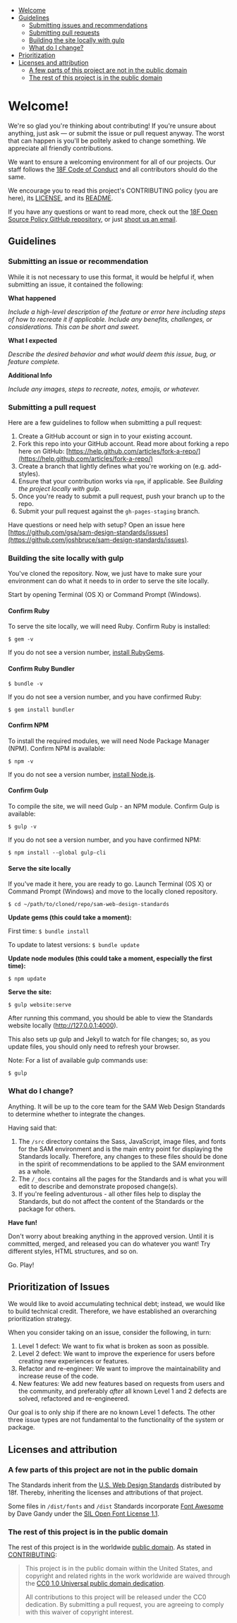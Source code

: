 <ul>
  <li><a href="#welcome">Welcome</a></li>
  <li>
    <a href="#guidelines">Guidelines</a>
    <ul>
      <li><a href="#submitting-issues">Submitting issues and recommendations</a></li>
      <li><a href="#submitting-prs">Submitting pull requests</a></li>
      <li><a href="#building-gulp">Building the site locally with gulp</a></li>
      <li><a href="#what-to-change">What do I change?</a></li>
    </ul>
  </li>
  <li><a href="#prioritization">Prioritization</a></li>
  <li>
    <a href="#licenses">Licenses and attribution</a>
    <ul>
      <li><a href="#not-public-domain">A few parts of this project are not in the public domain</a></li>
      <li><a href="#public-domain">The rest of this project is in the public domain</a></li>
    </ul>
  </li>
</ul>

<h1 id="welcome">Welcome!</h1>

We're so glad you're thinking about contributing! If you're unsure about anything, just ask — or submit the issue or pull request anyway. The worst that can happen is you'll be politely asked to change something. We appreciate all friendly contributions.

We want to ensure a welcoming environment for all of our projects. Our staff follows the [18F Code of Conduct](https://github.com/18F/code-of-conduct/blob/master/code-of-conduct.md) and all contributors should do the same.

We encourage you to read this project's CONTRIBUTING policy (you are here), its [LICENSE](LICENSE.md), and its [README](README.md).

If you have any questions or want to read more, check out the [18F Open Source Policy GitHub repository]( https://github.com/18f/open-source-policy), or just [shoot us an email](#).

<h2 id="guidelines">Guidelines</h2>

<h3 id="submitting-issues">Submitting an issue or recommendation</h3>

While it is not necessary to use this format, it would be helpful if, when submitting an issue, it contained the following:

**What happened**

*Include a high-level description of the feature or error here including steps of how to recreate it if applicable. Include any benefits, challenges, or considerations. This can be short and sweet.*

**What I expected**

*Describe the desired behavior and what would deem this issue, bug, or feature complete.*

**Additional Info**

*Include any images, steps to recreate, notes, emojis, or whatever.*

<h3 id="submitting-prs">Submitting a pull request</h3>

Here are a few guidelines to follow when submitting a pull request:

1. Create a GitHub account or sign in to your existing account.
1. Fork this repo into your GitHub account. Read more about forking a repo here on GitHub:
[https://help.github.com/articles/fork-a-repo/](https://help.github.com/articles/fork-a-repo/)
1. Create a branch that lightly defines what you're working on (e.g. add-styles).
1. Ensure that your contribution works via `npm`, if applicable. See _Building the project locally with gulp_.
1. Once you're ready to submit a pull request, push your branch up to the repo.
1. Submit your pull request against the `gh-pages-staging` branch.

Have questions or need help with setup? Open an issue here [https://github.com/gsa/sam-design-standards/issues](https://github.com/joshbruce/sam-design-standards/issues).

<h3 id="building-gulp">Building the site locally with gulp</h3>

You've cloned the repository. Now, we just have to make sure your environment can do what it needs to in order to serve the site locally. 

Start by opening Terminal (OS X) or Command Prompt (Windows).

#### Confirm Ruby

To serve the site locally, we will need Ruby. Confirm Ruby is installed:

`$ gem -v`

If you do not see a version number, [install RubyGems](https://rubygems.org/pages/download).

#### Confirm Ruby Bundler

`$ bundle -v`

If you do not see a version number, and you have confirmed Ruby:

`$ gem install bundler`

#### Confirm NPM

To install the required modules, we will need Node Package Manager (NPM). Confirm NPM is available:

`$ npm -v`

If you do not see a version number, [install Node.js](https://nodejs.org/en/download/).

#### Confirm Gulp 

To compile the site, we will need Gulp - an NPM module. Confirm Gulp is available:

`$ gulp -v`

If you do not see a version number, and you have confirmed NPM:

`$ npm install --global gulp-cli`

#### Serve the site locally

If you've made it here, you are ready to go. Launch Terminal (OS X) or Command Prompt (Windows) and move to the locally cloned repository.

`$ cd ~/path/to/cloned/repo/sam-web-design-standards`

**Update gems (this could take a moment):**

First time: `$ bundle install`

To update to latest versions: `$ bundle update`

**Update node modules (this could take a moment, especially the first time):**

`$ npm update`

**Serve the site:**

`$ gulp website:serve`

After running this command, you should be able to view
the Standards website locally (http://127.0.0.1:4000).

This also sets up gulp and Jekyll to watch for file changes; so, as you update files, you should only need to refresh your browser.

Note: For a list of available gulp commands use:

`$ gulp`


<h3 id="what-to-change">What do I change?</h3>

Anything. It will be up to the core team for the SAM Web Design Standards to determine whether to integrate the changes. 

Having said that:

1. The `/src` directory contains the Sass, JavaScript, image files, and fonts for the SAM environment and is the main entry point for displaying the Standards locally. Therefore, any changes to these files should be done in the spirit of recommendations to be applied to the SAM environment as a whole.
1. The `/_docs` contains all the pages for the Standards and is what you will edit to describe and demonstrate proposed change(s).
1. If you're feeling adventurous - all other files help to display the Standards, but do not affect the content of the Standards or the package for others.

**Have fun!**

Don't worry about breaking anything in the approved version. Until it is committed, merged, and released you can do whatever you want! Try different styles, HTML structures, and so on. 

Go. Play!

<h2 id="prioritization">Prioritization of Issues</h2>

We would like to avoid accumulating technical debt; instead, we would like to build technical credit. Therefore, we have established an overarching prioritization strategy.

When you consider taking on an issue, consider the following, in turn:

1. Level 1 defect: We want to fix what is broken as soon as possible.
2. Level 2 defect: We want to improve the experience for users before creating new experiences or features.
3. Refactor and re-engineer: We want to improve the maintainability and increase reuse of the code.
4. New features: We add new features based on requests from users and the community, and preferably *after* all known Level 1 and 2 defects are solved, refactored and re-engineered.

Our goal is to only ship if there are no known Level 1 defects. The other three issue types are not fundamental to the functionality of the system or package.

<h2 id="licenses">Licenses and attribution</h2>

<h3 id="not-public-domain">A few parts of this project are not in the public domain</h3>

The Standards inherit from the [U.S. Web Design Standards](https://standards.usa.gov) distributed by 18f. Thereby, inheriting the licenses and attributions of that project.

Some files in ```/dist/fonts``` and ```/dist``` Standards incorporate [Font Awesome](http://fontawesome.io/) by Dave Gandy under the [SIL Open Font License 1.1](http://scripts.sil.org/OFL).

<h3 id="public-domain">The rest of this project is in the public domain</h3>

The rest of this project is in the worldwide [public domain](LICENSE.md). As stated in [CONTRIBUTING](CONTRIBUTING.md):

> This project is in the public domain within the United States, and copyright and related rights in the work worldwide are waived through the [CC0 1.0 Universal public domain dedication](https://creativecommons.org/publicdomain/zero/1.0/).
>
> All contributions to this project will be released under the CC0 dedication. By submitting a pull request, you are agreeing to comply with this waiver of copyright interest.
